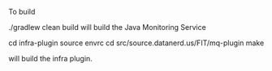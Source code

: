 To build

./gradlew clean build
will build the Java Monitoring Service 

cd infra-plugin
source envrc
cd src/source.datanerd.us/FIT/mq-plugin
make

will build the infra plugin.
